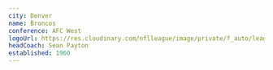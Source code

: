 ```yaml
---
city: Denver
name: Broncos
conference: AFC West
logoUrl: https://res.cloudinary.com/nflleague/image/private/f_auto/league/t0p7m5cjdjy18rnzzqbx
headCoach: Sean Payton
established: 1960
---
```

